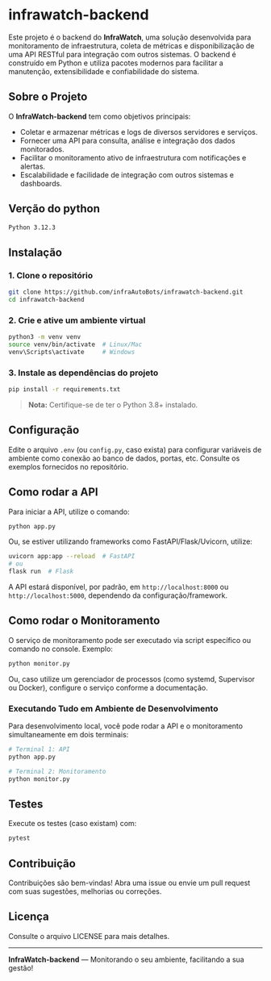 # infrawatch-backend

Este projeto é o backend do **InfraWatch**, uma solução desenvolvida para monitoramento de infraestrutura, coleta de métricas e disponibilização de uma API RESTful para integração com outros sistemas. O backend é construído em Python e utiliza pacotes modernos para facilitar a manutenção, extensibilidade e confiabilidade do sistema.

## Sobre o Projeto

O **InfraWatch-backend** tem como objetivos principais:

- Coletar e armazenar métricas e logs de diversos servidores e serviços.
- Fornecer uma API para consulta, análise e integração dos dados monitorados.
- Facilitar o monitoramento ativo de infraestrutura com notificações e alertas.
- Escalabilidade e facilidade de integração com outros sistemas e dashboards.

## Verção do python
```bash
Python 3.12.3
```

## Instalação

### 1. Clone o repositório

```bash
git clone https://github.com/infraAutoBots/infrawatch-backend.git
cd infrawatch-backend
```

### 2. Crie e ative um ambiente virtual

```bash
python3 -m venv venv
source venv/bin/activate  # Linux/Mac
venv\Scripts\activate     # Windows
```

### 3. Instale as dependências do projeto

```bash
pip install -r requirements.txt
```

> **Nota:** Certifique-se de ter o Python 3.8+ instalado.

## Configuração

Edite o arquivo `.env` (ou `config.py`, caso exista) para configurar variáveis de ambiente como conexão ao banco de dados, portas, etc. Consulte os exemplos fornecidos no repositório.

## Como rodar a API

Para iniciar a API, utilize o comando:

```bash
python app.py
```

Ou, se estiver utilizando frameworks como FastAPI/Flask/Uvicorn, utilize:

```bash
uvicorn app:app --reload  # FastAPI
# ou
flask run  # Flask
```

A API estará disponível, por padrão, em `http://localhost:8000` ou `http://localhost:5000`, dependendo da configuração/framework.

## Como rodar o Monitoramento

O serviço de monitoramento pode ser executado via script específico ou comando no console. Exemplo:

```bash
python monitor.py
```

Ou, caso utilize um gerenciador de processos (como systemd, Supervisor ou Docker), configure o serviço conforme a documentação.

### Executando Tudo em Ambiente de Desenvolvimento

Para desenvolvimento local, você pode rodar a API e o monitoramento simultaneamente em dois terminais:

```bash
# Terminal 1: API
python app.py

# Terminal 2: Monitoramento
python monitor.py
```

## Testes

Execute os testes (caso existam) com:

```bash
pytest
```

## Contribuição

Contribuições são bem-vindas! Abra uma issue ou envie um pull request com suas sugestões, melhorias ou correções.

## Licença

Consulte o arquivo LICENSE para mais detalhes.

---

**InfraWatch-backend** — Monitorando o seu ambiente, facilitando a sua gestão!